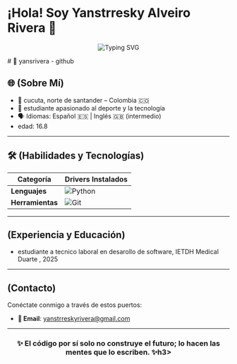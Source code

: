 

# ¡Hola! Soy Yanstrresky Alveiro Rivera 👋

<p align="center">
  <img src="https://readme-typing-svg.herokuapp.com?font=Fira+Code&duration=3500&pause=1000&color=00F7FF&center=true&vCenter=true&width=440&lines=estudiante+de+Software+💻;Amante+del+cucuta+deportivo🔴⚫;siempre+aprendiendo+algo+nuevo+🚀" alt="Typing SVG" />
</p>
# 🤖 yansrivera - github 



## 🌐 (Sobre Mí)
- 📍 cucuta, norte de santander – Colombia 🇨🇴  
- 👨‍ estudiante apasionado al deporte y la tecnología
- 🗣️ Idiomas: Español 🇪🇸 | Inglés 🇬🇧 (intermedio)
-  edad:  16.8 

  


---

## 🛠 (Habilidades y Tecnologías)


| **Categoría**       | **Drivers Instalados**                                                                 |
|---------------------|---------------------------------------------------------------------------------------|
| **Lenguajes**       | ![Python](https://img.shields.io/badge/Python-3776AB?style=flat-square&logo=python&logoColor=white) 
| **Herramientas**    | ![Git](https://img.shields.io/badge/Git-F05032?style=flat-square&logo=git&logoColor=white) 

---

## (Experiencia y Educación)


 - estudiante a tecnico laboral en desarollo de software, IETDH Medical Duarte , 2025  

---

##  (Contacto)

Conéctate conmigo a través de estos puertos:

- **📧 Email**: yanstrreskyrivera@gmail.com

---

<div align="center">
  <h3>✨ El código por sí solo no construye el futuro; lo hacen las mentes que lo escriben. ✨h3>
</div>
